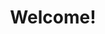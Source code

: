 <!DOCTYPE html>
<html lang="en">
<head>
  <meta charset="UTF-8">
  <meta http-equiv="X-UA-Compatible" content="IE=edge">
  <meta name="viewport" content="width=device-width, initial-scale=1.0">
  <title>ООП</title>
</head>
<body>
<center>
  <main>
    <h1>Welcome!</h1>
    <div>
       <a href="[https://t.me/irkpr](https://github.com/irkpr/irkpr.github.io/tree/main/%D0%94%D0%97_1)https://github.com/irkpr/irkpr.github.io/tree/main/%D0%94%D0%97_1"></a>
    </div>
  </main>
</center>
</body>
</html>
